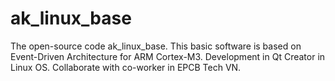 # ak_linux_base
The open-source code ak_linux_base. 
This basic software is based on Event-Driven Architecture for ARM Cortex-M3. 
Development in Qt Creator in Linux OS. 
Collaborate with co-worker in EPCB Tech VN.
